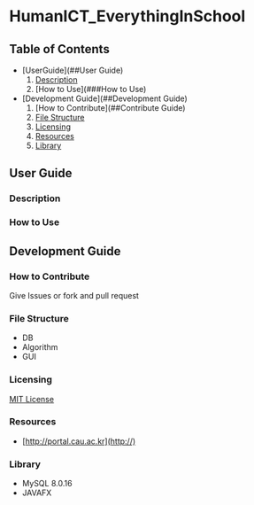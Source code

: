 # HumanICT_EverythingInSchool

## Table of Contents
* [UserGuide](##User Guide)
    1. [Description](###Description)
    2. [How to Use](###How to Use)
* [Development Guide](##Development Guide)
    1. [How to Contribute](##Contribute Guide)
    2. [File Structure](##FileStructure)
    3. [Licensing](##Licensing)
    4. [Resources](##Resources)
    5. [Library](##Library)
## User Guide

### Description

### How to Use

## Development Guide

### How to Contribute
Give Issues or fork and pull request
### File Structure
* DB
* Algorithm
* GUI
### Licensing
[MIT License](LICENSE)
### Resources
* [http://portal.cau.ac.kr](http://)

### Library
* MySQL 8.0.16
* JAVAFX
